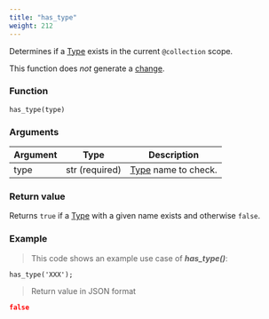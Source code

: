 ```yaml
---
title: "has_type"
weight: 212
---
```


Determines if a [Type](../../overview/type) exists in the current `@collection` scope.

This function does *not* generate a [change](../../overview/changes).

### Function

`has_type(type)`

### Arguments

Argument | Type | Description
-------- | ---- | -----------
type | str (required) | [Type](../../overview/type) name to check.

### Return value

Returns `true` if a [Type](../../overview/type) with a given name exists and otherwise `false`.

### Example

> This code shows an example use case of ***has_type()***:

```thingsdb,json_response
has_type('XXX');
```

> Return value in JSON format

```json
false
```
